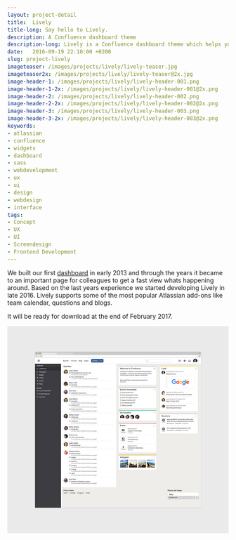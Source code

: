```yaml
---
layout: project-detail
title:  Lively
title-long: Say hello to Lively.
description: A Confluence dashboard theme
description-long: Lively is a Confluence dashboard theme which helps you and your team to get a simple overview whats happening.
date:   2016-09-19 22:10:00 +0200
slug: project-lively
imageteaser: /images/projects/lively/lively-teaser.jpg
imageteaser2x: /images/projects/lively/lively-teaser@2x.jpg
image-header-1: /images/projects/lively/lively-header-001.png
image-header-1-2x: /images/projects/lively/lively-header-001@2x.png
image-header-2: /images/projects/lively/lively-header-002.png
image-header-2-2x: /images/projects/lively/lively-header-002@2x.png
image-header-3: /images/projects/lively/lively-header-003.png
image-header-3-2x: /images/projects/lively/lively-header-003@2x.png
keywords:
- atlassian
- confluence
- widgets
- dashboard
- sass
- webdevelopment
- ux
- ui
- design
- webdesign
- interface
tags:
- Concept
- UX
- UI
- Screendesign
- Frontend Development
---
```


<article class="article-project">
 
<p>We built our first <a href="https://dribbble.com/shots/1059348-Theme-Website" target="_blank" title="Our first Confluence dashboard">dashboard</a> in early 2013 and through the years it became to an important page for colleagues to get a fast view whats happening around. Based on the last years experience we started developing Lively in late 2016. Lively supports some of the most popular Atlassian add-ons like team calendar, questions and blogs.</p>

<p>It will be ready for download at the end of February 2017.</p>

<img src="/images/projects/lively/lively-screen-001-small.jpg" data-srcset="/images/projects/lively/lively-screen-001.jpg 600w" sizes="1920px" class="lazyload fade" alt="Lively dashboard">

</article>